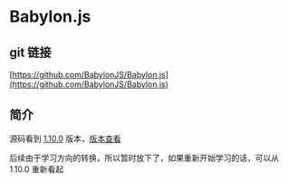 # Babylon.js

## git 链接
[https://github.com/BabylonJS/Babylon.js](https://github.com/BabylonJS/Babylon.js)

## 简介

源码看到 [1.10.0](https://github.com/BabylonJS/Babylon.js/releases/tag/v1.10.0) 版本，[版本查看](https://github.com/BabylonJS/Babylon.js/tags?after=v2.3)

后续由于学习方向的转换，所以暂时放下了，如果重新开始学习的话，可以从 1.10.0 重新看起
